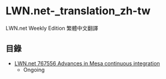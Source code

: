 # LWN.net-_translation_zh-tw
LWN.net Weekly Edition 繁體中文翻譯

## 目錄
* [LWN.net 767556 Advances in Mesa continuous integration](https://github.com/RanceJen/LWN.net-_translation_zh-tw/blob/master/LWN_767556.md)
  * Ongoing
